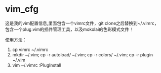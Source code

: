 # vim_cfg
这是我的vim配置信息,里面包含一个vimrc文件，git clone之后替换到~/.vimrc，包含一个plug.vim的插件管理工具，以及mokolai的色彩模式文件！

使用方法：
1. cp vimrc ~/.vimrc
2. mkdir ~/.vim; cp -r autoload/ ~/.vim; cp -r colors/ ~/.vim; cp -r plugin ~/.vim
2. vim ~/.vimrc   :PlugInstall

